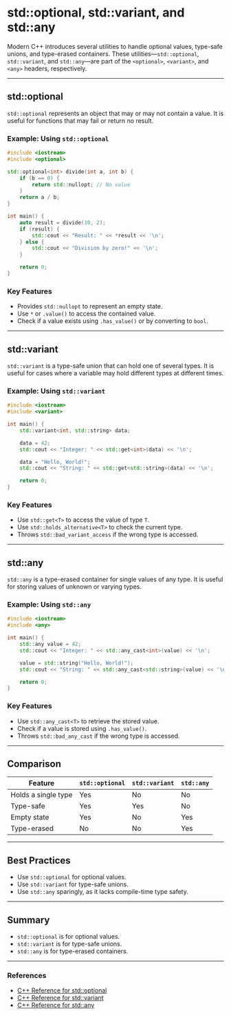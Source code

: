 # std::optional, std::variant, and std::any

Modern C++ introduces several utilities to handle optional values, type-safe unions, and type-erased containers. These utilities—`std::optional`, `std::variant`, and `std::any`—are part of the `<optional>`, `<variant>`, and `<any>` headers, respectively.

---

## std::optional

`std::optional` represents an object that may or may not contain a value. It is useful for functions that may fail or return no result.

### Example: Using `std::optional`
```cpp
#include <iostream>
#include <optional>

std::optional<int> divide(int a, int b) {
    if (b == 0) {
        return std::nullopt; // No value
    }
    return a / b;
}

int main() {
    auto result = divide(10, 2);
    if (result) {
        std::cout << "Result: " << *result << '\n';
    } else {
        std::cout << "Division by zero!" << '\n';
    }

    return 0;
}
```

### Key Features
- Provides `std::nullopt` to represent an empty state.
- Use `*` or `.value()` to access the contained value.
- Check if a value exists using `.has_value()` or by converting to `bool`.

---

## std::variant

`std::variant` is a type-safe union that can hold one of several types. It is useful for cases where a variable may hold different types at different times.

### Example: Using `std::variant`
```cpp
#include <iostream>
#include <variant>

int main() {
    std::variant<int, std::string> data;

    data = 42;
    std::cout << "Integer: " << std::get<int>(data) << '\n';

    data = "Hello, World!";
    std::cout << "String: " << std::get<std::string>(data) << '\n';

    return 0;
}
```

### Key Features
- Use `std::get<T>` to access the value of type `T`.
- Use `std::holds_alternative<T>` to check the current type.
- Throws `std::bad_variant_access` if the wrong type is accessed.

---

## std::any

`std::any` is a type-erased container for single values of any type. It is useful for storing values of unknown or varying types.

### Example: Using `std::any`
```cpp
#include <iostream>
#include <any>

int main() {
    std::any value = 42;
    std::cout << "Integer: " << std::any_cast<int>(value) << '\n';

    value = std::string("Hello, World!");
    std::cout << "String: " << std::any_cast<std::string>(value) << '\n';

    return 0;
}
```

### Key Features
- Use `std::any_cast<T>` to retrieve the stored value.
- Check if a value is stored using `.has_value()`.
- Throws `std::bad_any_cast` if the wrong type is accessed.

---

## Comparison

| Feature            | `std::optional` | `std::variant` | `std::any` |
|--------------------|-----------------|----------------|------------|
| Holds a single type | Yes             | No             | No         |
| Type-safe          | Yes             | Yes            | No         |
| Empty state        | Yes             | No             | Yes        |
| Type-erased        | No              | No             | Yes        |

---

## Best Practices
- Use `std::optional` for optional values.
- Use `std::variant` for type-safe unions.
- Use `std::any` sparingly, as it lacks compile-time type safety.

---

## Summary
- `std::optional` is for optional values.
- `std::variant` is for type-safe unions.
- `std::any` is for type-erased containers.

---

### References
- [C++ Reference for std::optional](https://en.cppreference.com/w/cpp/utility/optional)
- [C++ Reference for std::variant](https://en.cppreference.com/w/cpp/utility/variant)
- [C++ Reference for std::any](https://en.cppreference.com/w/cpp/utility/any)